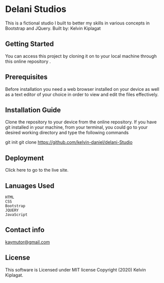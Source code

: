 # Delani Studios

This is a fictional studio I built to better my skills in various concepts in Bootstrap and JQuery.
Built by: Kelvin Kiplagat

## Getting Started

You can access this project by cloning it on to your local machine through this online repository .
## Prerequisites

Before installation you need a web browser installed on your device as well as a text editor of your choice in order to view and edit the files effectively.

## Installation Guide

Clone the repository to your device from the online repository. If you have git installed in your machine, from your terminal, you could go to your desired working directory and type the following commands

  git init
  git clone  https://github.com/kelvin-daniel/delani-Studio

## Deployment

Click here to go to the live site.

## Lanuages Used

    HTML
    CSS 
    Bootstrap 
    JQUERY 
    JavaScript

## Contact info

kaymutor@gmail.com

## License

This software is Licensed under MIT license Copyright (2020) Kelvin Kiplagat. 